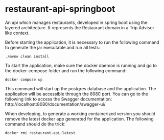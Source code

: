 # restaurant-api-springboot
An api which manages restaurants, developed in spring boot using the layered architecture. It represents the Restaurant domain in a Trip Advisor like context.

Before starting the application, it is necessary to run the following command to generate the jar executable and run all tests:

`./mvnw clean install`

To start the application, make sure the docker daemon is running and go to the docker-compose folder and run the following command: 

`docker compose up`

This command will start up the postgres database and the application. The application will be accessible through the 8080 port.
You can go to the following link to access the Swagger documentation: http://localhost:8080/documentation/swagger-ui/

When developing, to generate a working containerized version you should remove the latest docker app generated for the application. The following command should do the trick:

`docker rmi restaurant-api:latest`
